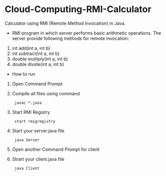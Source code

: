 # Cloud-Computing-RMI-Calculator
 Calculator using RMI (Remote Method Invocation) in Java.
 
-  RMI program in which server performs basic arithmetic operations. The server provide following methods for remote invocation: 
1. int add(int a, int b)
2. int subtract(int a, int b)
3. double multiply(int a, int b)
4. double divide(int a, int b)

- How to run
1. Open Command Prompt
2. Compile all files using command

      ` javac *.java`
  
3. Start RMI Registry

      ` start rmigregistry`

4. Start your server.java file

      ` java Server`

5. Open another Command Prompt for client

6. Strart your client.java file

      ` java Client`
   
